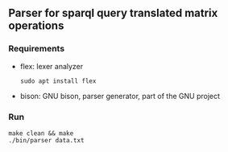 ## Parser for sparql query translated matrix operations

### Requirements 

- flex: lexer analyzer

    ```sudo apt install flex```

- bison: GNU bison, parser generator, part of the GNU project

### Run

```
make clean && make
./bin/parser data.txt
```
